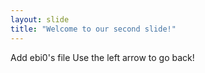 ```yaml
---
layout: slide
title: "Welcome to our second slide!"
---
```

Add ebi0's file
Use the left arrow to go back!
